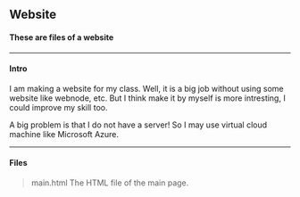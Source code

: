 ## Website
#### These are files of a website
___
#### Intro
I am making a website for my class. Well, it is a big job without using some website like webnode, etc. But I think make it by myself is more intresting, I could improve my skill too.

A big problem is that I do not have a server! So I may use virtual cloud machine like Microsoft Azure.
___
#### Files
>main.html
>The HTML file of the main page.

